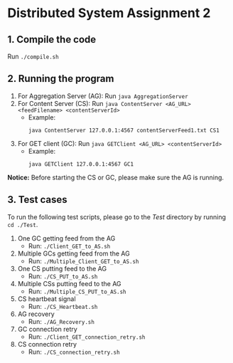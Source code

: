 # Distributed System Assignment 2
## 1. Compile the code
Run `./compile.sh`

## 2. Running the program
1. For Aggregation Server (AG):
    Run `java AggregationServer`
2. For Content Server (CS):
    Run `java ContentServer <AG_URL> <feedFilename> <contentServerId>`
    - Example: 
        ```
        java ContentServer 127.0.0.1:4567 contentServerFeed1.txt CS1
        ```
3. For GET client (GC):
    Run `java GETClient <AG_URL> <contentServerId>`
     - Example: 
        ```
        java GETClient 127.0.0.1:4567 GC1
        ```
**Notice:** Before starting the CS or GC, please make sure the AG is running. 

## 3. Test cases
To run the following test scripts, please go to the *Test* directory by running `cd ./Test`.

1. One GC getting feed from the AG
    - Run: `./Client_GET_to_AS.sh`
2. Multiple GCs getting feed from the AG
    - Run: `./Multiple_Client_GET_to_AS.sh`
3. One CS putting feed to the AG
    - Run: `./CS_PUT_to_AS.sh`
4. Multiple CSs putting feed to the AG
    - Run: `./Multiple_CS_PUT_to_AS.sh`
5. CS heartbeat signal
    - Run: `./CS_Heartbeat.sh`
6. AG recovery
    - Run: `./AG_Recovery.sh`
6. GC connection retry
    - Run: `./Client_GET_connection_retry.sh`
7. CS connection retry
    - Run: `./CS_connection_retry.sh`
